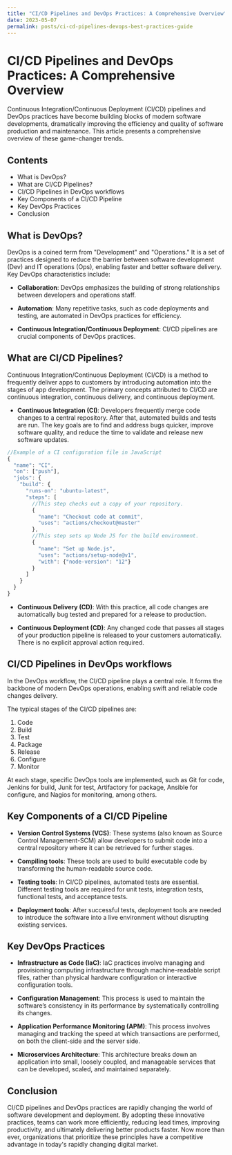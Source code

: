 ```yaml
---
title: "CI/CD Pipelines and DevOps Practices: A Comprehensive Overview"
date: 2023-05-07
permalink: posts/ci-cd-pipelines-devops-best-practices-guide
---
```


# CI/CD Pipelines and DevOps Practices: A Comprehensive Overview

Continuous Integration/Continuous Deployment (CI/CD) pipelines and DevOps practices have become building blocks of modern software developments, dramatically improving the efficiency and quality of software production and maintenance. This article presents a comprehensive overview of these game-changer trends.

## Contents

- What is DevOps?
- What are CI/CD Pipelines?
- CI/CD Pipelines in DevOps workflows
- Key Components of a CI/CD Pipeline
- Key DevOps Practices
- Conclusion

## What is DevOps?

DevOps is a coined term from "Development" and "Operations." It is a set of practices designed to reduce the barrier between software development (Dev) and IT operations (Ops), enabling faster and better software delivery. Key DevOps characteristics include:

- **Collaboration**: DevOps emphasizes the building of strong relationships between developers and operations staff.

- **Automation**: Many repetitive tasks, such as code deployments and testing, are automated in DevOps practices for efficiency.

- **Continuous Integration/Continuous Deployment**: CI/CD pipelines are crucial components of DevOps practices.

## What are CI/CD Pipelines?

Continuous Integration/Continuous Deployment (CI/CD) is a method to frequently deliver apps to customers by introducing automation into the stages of app development. The primary concepts attributed to CI/CD are continuous integration, continuous delivery, and continuous deployment.

- **Continuous Integration (CI)**: Developers frequently merge code changes to a central repository. After that, automated builds and tests are run. The key goals are to find and address bugs quicker, improve software quality, and reduce the time to validate and release new software updates.

```javascript
//Example of a CI configuration file in JavaScript
{
  "name": "CI",
  "on": ["push"],
  "jobs": {
    "build": {
      "runs-on": "ubuntu-latest",
      "steps": [
        //This step checks out a copy of your repository.
        {
          "name": "Checkout code at commit",
          "uses": "actions/checkout@master"
        },
        //This step sets up Node JS for the build environment.
        {
          "name": "Set up Node.js",
          "uses": "actions/setup-node@v1",
          "with": {"node-version": "12"}
        }
      ]
    }
  }
}
```

- **Continuous Delivery (CD)**: With this practice, all code changes are automatically bug tested and prepared for a release to production.

- **Continuous Deployment (CD)**: Any changed code that passes all stages of your production pipeline is released to your customers automatically. There is no explicit approval action required.

## CI/CD Pipelines in DevOps workflows

In the DevOps workflow, the CI/CD pipeline plays a central role. It forms the backbone of modern DevOps operations, enabling swift and reliable code changes delivery.

The typical stages of the CI/CD pipelines are:

1. Code
2. Build
3. Test
4. Package
5. Release
6. Configure
7. Monitor

At each stage, specific DevOps tools are implemented, such as Git for code, Jenkins for build, Junit for test, Artifactory for package, Ansible for configure, and Nagios for monitoring, among others.

## Key Components of a CI/CD Pipeline

- **Version Control Systems (VCS)**: These systems (also known as Source Control Management-SCM) allow developers to submit code into a central repository where it can be retrieved for further stages.

- **Compiling tools**: These tools are used to build executable code by transforming the human-readable source code.

- **Testing tools**: In CI/CD pipelines, automated tests are essential. Different testing tools are required for unit tests, integration tests, functional tests, and acceptance tests.

- **Deployment tools**: After successful tests, deployment tools are needed to introduce the software into a live environment without disrupting existing services.

## Key DevOps Practices

- **Infrastructure as Code (IaC)**: IaC practices involve managing and provisioning computing infrastructure through machine-readable script files, rather than physical hardware configuration or interactive configuration tools.

- **Configuration Management**: This process is used to maintain the software’s consistency in its performance by systematically controlling its changes.

- **Application Performance Monitoring (APM)**: This process involves managing and tracking the speed at which transactions are performed, on both the client-side and the server side.

- **Microservices Architecture**: This architecture breaks down an application into small, loosely coupled, and manageable services that can be developed, scaled, and maintained separately.

## Conclusion

CI/CD pipelines and DevOps practices are rapidly changing the world of software development and deployment. By adopting these innovative practices, teams can work more efficiently, reducing lead times, improving productivity, and ultimately delivering better products faster. Now more than ever, organizations that prioritize these principles have a competitive advantage in today's rapidly changing digital market.
